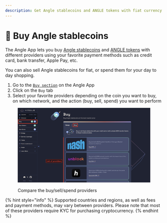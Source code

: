 ```yaml
---
description: Get Angle stablecoins and ANGLE tokens with fiat currency
---
```


# 🛒 Buy Angle stablecoins

The Angle App lets you buy [Angle stablecoins](https://www.angle.money/) and [ANGLE tokens](https://blog.angle.money/angle-token-explained-voting-power-incentives-and-benefits) with different providers using your favorite payment methods such as credit card, bank transfer, Apple Pay, etc.

You can also sell Angle stablecoins for fiat, or spend them for your day to day shopping.

1. Go to the [`Buy section`](https://app.angle.money/swap) on the Angle App
2. Click on the `Buy` tab
3. Select your favorite providers depending on the coin you want to buy, on which network, and the action (buy, sell, spend) you want to perform

<figure><img src="../.gitbook/assets/‎User guide 2.‎001 (1).jpeg" alt=""><figcaption><p>Compare the buy/sell/spend providers</p></figcaption></figure>

{% hint style="info" %}
Supported countries and regions, as well as fees and payment methods, may vary between providers. Please note that most of these providers require KYC for purchasing cryptocurrency.
{% endhint %}

